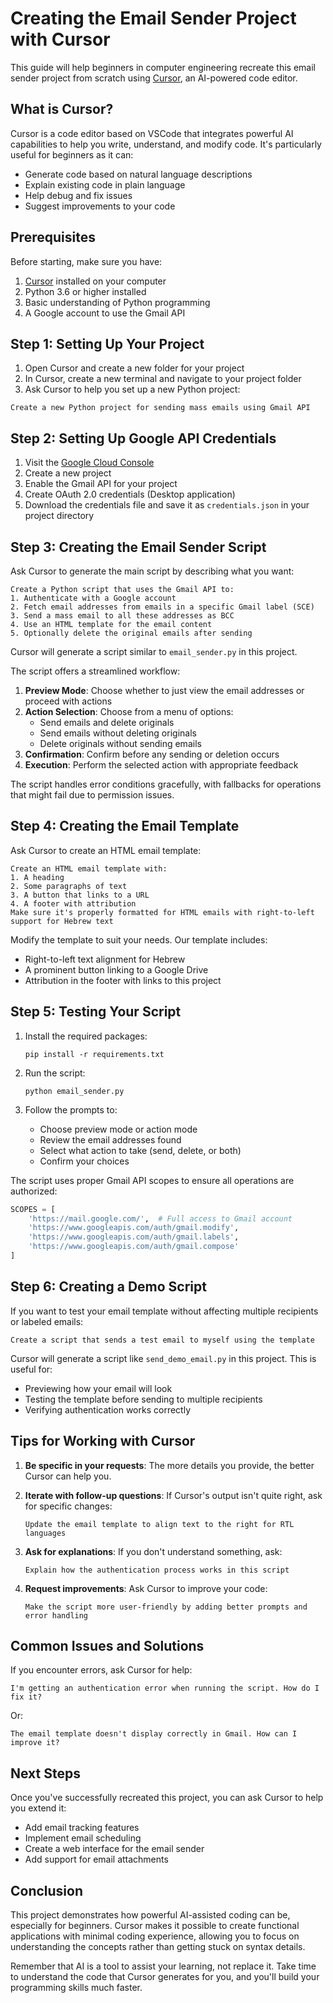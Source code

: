 # Creating the Email Sender Project with Cursor

This guide will help beginners in computer engineering recreate this email sender project from scratch using [Cursor](https://cursor.sh), an AI-powered code editor.

## What is Cursor?

Cursor is a code editor based on VSCode that integrates powerful AI capabilities to help you write, understand, and modify code. It's particularly useful for beginners as it can:

- Generate code based on natural language descriptions
- Explain existing code in plain language
- Help debug and fix issues
- Suggest improvements to your code

## Prerequisites

Before starting, make sure you have:

1. [Cursor](https://cursor.sh) installed on your computer
2. Python 3.6 or higher installed
3. Basic understanding of Python programming
4. A Google account to use the Gmail API

## Step 1: Setting Up Your Project

1. Open Cursor and create a new folder for your project
2. In Cursor, create a new terminal and navigate to your project folder
3. Ask Cursor to help you set up a new Python project:

```
Create a new Python project for sending mass emails using Gmail API
```

## Step 2: Setting Up Google API Credentials

1. Visit the [Google Cloud Console](https://console.cloud.google.com/)
2. Create a new project
3. Enable the Gmail API for your project
4. Create OAuth 2.0 credentials (Desktop application)
5. Download the credentials file and save it as `credentials.json` in your project directory

## Step 3: Creating the Email Sender Script

Ask Cursor to generate the main script by describing what you want:

```
Create a Python script that uses the Gmail API to:
1. Authenticate with a Google account
2. Fetch email addresses from emails in a specific Gmail label (SCE)
3. Send a mass email to all these addresses as BCC
4. Use an HTML template for the email content
5. Optionally delete the original emails after sending
```

Cursor will generate a script similar to `email_sender.py` in this project.

The script offers a streamlined workflow:

1. **Preview Mode**: Choose whether to just view the email addresses or proceed with actions
2. **Action Selection**: Choose from a menu of options:
   - Send emails and delete originals
   - Send emails without deleting originals
   - Delete originals without sending emails
3. **Confirmation**: Confirm before any sending or deletion occurs
4. **Execution**: Perform the selected action with appropriate feedback

The script handles error conditions gracefully, with fallbacks for operations that might fail due to permission issues.

## Step 4: Creating the Email Template

Ask Cursor to create an HTML email template:

```
Create an HTML email template with:
1. A heading
2. Some paragraphs of text
3. A button that links to a URL
4. A footer with attribution
Make sure it's properly formatted for HTML emails with right-to-left support for Hebrew text
```

Modify the template to suit your needs. Our template includes:

- Right-to-left text alignment for Hebrew
- A prominent button linking to a Google Drive
- Attribution in the footer with links to this project

## Step 5: Testing Your Script

1. Install the required packages:
   ```
   pip install -r requirements.txt
   ```

2. Run the script:
   ```
   python email_sender.py
   ```

3. Follow the prompts to:
   - Choose preview mode or action mode
   - Review the email addresses found
   - Select what action to take (send, delete, or both)
   - Confirm your choices

The script uses proper Gmail API scopes to ensure all operations are authorized:
```python
SCOPES = [
    'https://mail.google.com/',  # Full access to Gmail account
    'https://www.googleapis.com/auth/gmail.modify',
    'https://www.googleapis.com/auth/gmail.labels',
    'https://www.googleapis.com/auth/gmail.compose'
]
```

## Step 6: Creating a Demo Script

If you want to test your email template without affecting multiple recipients or labeled emails:

```
Create a script that sends a test email to myself using the template
```

Cursor will generate a script like `send_demo_email.py` in this project. This is useful for:
- Previewing how your email will look
- Testing the template before sending to multiple recipients
- Verifying authentication works correctly

## Tips for Working with Cursor

1. **Be specific in your requests**: The more details you provide, the better Cursor can help you.

2. **Iterate with follow-up questions**: If Cursor's output isn't quite right, ask for specific changes:
   ```
   Update the email template to align text to the right for RTL languages
   ```

3. **Ask for explanations**: If you don't understand something, ask:
   ```
   Explain how the authentication process works in this script
   ```

4. **Request improvements**: Ask Cursor to improve your code:
   ```
   Make the script more user-friendly by adding better prompts and error handling
   ```

## Common Issues and Solutions

If you encounter errors, ask Cursor for help:

```
I'm getting an authentication error when running the script. How do I fix it?
```

Or:

```
The email template doesn't display correctly in Gmail. How can I improve it?
```

## Next Steps

Once you've successfully recreated this project, you can ask Cursor to help you extend it:

- Add email tracking features
- Implement email scheduling
- Create a web interface for the email sender
- Add support for email attachments

## Conclusion

This project demonstrates how powerful AI-assisted coding can be, especially for beginners. Cursor makes it possible to create functional applications with minimal coding experience, allowing you to focus on understanding the concepts rather than getting stuck on syntax details.

Remember that AI is a tool to assist your learning, not replace it. Take time to understand the code that Cursor generates for you, and you'll build your programming skills much faster. 